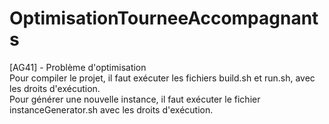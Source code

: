 # OptimisationTourneeAccompagnants
[AG41] - Problème d'optimisation <br />
Pour compiler le projet, il faut exécuter les fichiers build.sh et run.sh, avec les droits d'exécution. <br />
Pour générer une nouvelle instance, il faut exécuter le fichier instanceGenerator.sh avec les droits d'exécution.